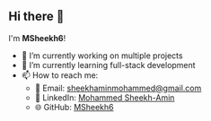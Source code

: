 ## Hi there 👋

I'm **MSheekh6**! 

- 🔭 I’m currently working on multiple projects
- 🌱 I’m currently learning full-stack development
- 📫 How to reach me: 
    - 📧 Email: [sheekhaminmohammed@gmail.com](mailto:sheekhaminmohammed@gmail.com)
    - 💼 LinkedIn: [Mohammed Sheekh-Amin](https://www.linkedin.com/in/mohammed-sheekh-amin)
    - 🌐 GitHub: [MSheekh6](https://github.com/MSheekh6)
